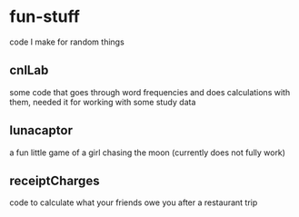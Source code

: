 # fun-stuff
 code I make for random things

## cnlLab 
 some code that goes through word frequencies and does calculations with them, needed it for working with some study data
 
## lunacaptor
 a fun little game of a girl chasing the moon
 (currently does not fully work)
 
## receiptCharges
 code to calculate what your friends owe you after a restaurant trip
 
